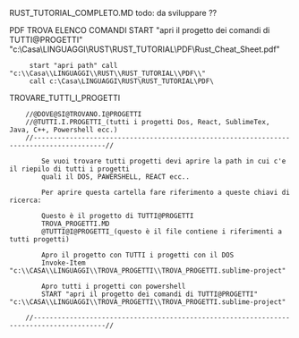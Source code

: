 RUST_TUTORIAL_COMPLETO.MD
	todo: da sviluppare ??





PDF
    TROVA ELENCO COMANDI
         START "apri il progetto dei comandi di TUTTI@PROGETTI" "c:\\Casa\\LINGUAGGI\RUST\\RUST_TUTORIAL\PDF\\Rust_Cheat_Sheet.pdf"
       
         start "apri path" call "c:\\Casa\\LINGUAGGI\\RUST\\RUST_TUTORIAL\\PDF\\"
         call c:\Casa\LINGUAGGI\RUST\RUST_TUTORIAL\PDF\



TROVARE_TUTTI_I_PROGETTI
      
        //@DOVE@SI@TROVANO.I@PROGETTI   
        //@TUTTI.I.PROGETTI_(tutti i progetti Dos, React, SublimeTex, Java, C++, Powershell ecc.)
        //----------------------------------------------------------------------------------------//
        
            Se vuoi trovare tutti progetti devi aprire la path in cui c'e il riepilo di tutti i progetti
            quali il DOS, PAWERSHELL, REACT ecc..

            Per aprire questa cartella fare riferimento a queste chiavi di ricerca:
        
            Questo è il progetto di TUTTI@PROGETTI 
            TROVA_PROGETTI.MD
            @TUTTI@I@PROGETTI_(questo è il file contiene i riferimenti a tutti progetti)
            
            Apro il progetto con TUTTI i progetti con il DOS
            Invoke-Item "c:\\CASA\\LINGUAGGI\\TROVA_PROGETTI\\TROVA_PROGETTI.sublime-project"
            
            Apro tutti i progetti con powershell
            START "apri il progetto dei comandi di TUTTI@PROGETTI" "c:\\CASA\\LINGUAGGI\\TROVA_PROGETTI\\TROVA_PROGETTI.sublime-project"
            
        //----------------------------------------------------------------------------------------//
